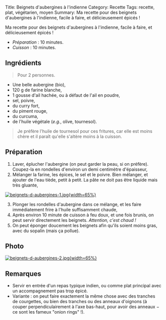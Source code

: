 Title: Beignets d'aubergines à l'indienne
Category: Recette
Tags: recette, plat, végétarien, moyen
Summary: Ma recette pour des beignets d'aubergines à l'indienne, facile à faire, et délicieusement épicés !

Ma recette pour des beignets d'aubergines à l'indienne, facile à faire, et délicieusement épicés !

- *Préparation* : 10 minutes.
- *Cuisson* : 10 minutes.

## Ingrédients
> Pour 2 personnes.

- Une belle aubergine (bio),
- 120 g de farine blanche,
- 1 gousse d'ail hachée, ou à défaut de l'ail en poudre,
- sel, poivre,
- du curry fort,
- du piment rouge,
- du curcuma,
- de l'huile végétale (*e.g.*, olive, tournesol).

> Je préfère l'huile de tournesol pour ces fritures, car elle est moins chère et il paraît qu'elle s'altère moins à la cuisson.

## Préparation
1. Laver, éplucher l'aubergine (on peut garder la peau, si on préfère). Coupez-la en rondelles d'environ un demi centimètre d'épaisseur,
2. Mélanger la farine, les épices, le sel et le poivre. Bien mélanger, et ajouter de l'eau tiède, petit à petit. La pâte ne doit pas être liquide mais très gluante,

[![beignets-d-aubergines-1.jpg]({static}images/beignets-d-aubergines-1.jpg){width=65%}]({static}images/beignets-d-aubergines-1.jpg)

3. Plonger les rondelles d'aubergine dans ce mélange, et les faire immédiatement frire à l'huile suffisamment chaude,
4. Après environ 10 minute de cuisson à feu doux, et une fois brunis, on peut servir directement les beignets. *Attention, c'est chaud !*
5. On peut éponger doucement les beignets afin qu'ils soient moins gras, avec du sopalin (mais ça pollue).

## Photo

[![beignets-d-aubergines-2.jpg]({static}images/beignets-d-aubergines-2.jpg){width=65%}]({static}images/beignets-d-aubergines-2.jpg)

## Remarques
- Servir en entrée d'un repas typique indien, ou comme plat principal avec un accompagnement pas trop épicé.
- Variante : on peut faire exactement la même chose avec des tranches de courgettes, ou bien des tranches ou des anneaux d'oignons (à couper perpendiculairement à l'axe bas-haut, pour avoir des anneaux − ce sont les fameux "onion rings" !).
